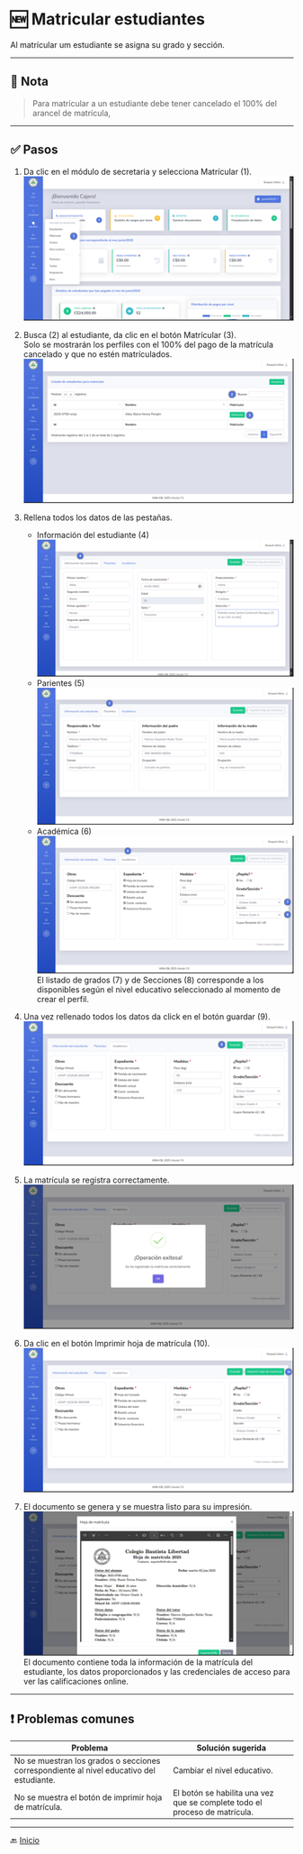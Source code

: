 # 🆕 Matricular estudiantes

Al matrícular um estudiante se asigna su grado y sección.

---

## 📝 Nota

> Para matrícular a un estudiante debe tener cancelado el 100% del arancel de matrícula,
>
---

## ✅ Pasos

1. Da clic en el módulo de secretaria y selecciona Matrícular (1).
   ![Información del estudiante](../../assets/Matricular/Matricular1.png)

   <div style="page-break-after: always;"></div>

2. Busca (2) al estudiante, da clic en el botón Matrícular (3). <br>
   Solo se mostrarán los perfiles con el 100% del pago de la matrícula cancelado y que no estén matrículados.
   ![Información del estudiante](../../assets/Matricular/Matricular2.png)
3. Rellena todos los datos de las pestañas.
    - Información del estudiante (4)
      ![Información del estudiante](../../assets/Matricular/Matricular3.png)
    - Parientes (5)
      ![Información del estudiante](../../assets/Matricular/Matricular4.png)
    - Académica (6)
      ![Información del estudiante](../../assets/Matricular/Matricular5.png)
      El listado de grados (7) y de Secciones (8) corresponde a los disponibles según
      el nivel educativo seleccionado al momento de crear el perfil.
4. Una vez rellenado todos los datos da click en el botón guardar (9).
   ![Información del estudiante](../../assets/Matricular/Matricular6.png)
5. La matrícula se registra correctamente.
   ![Información del estudiante](../../assets/Matricular/Matricular7.png)
6. Da clic en el botón Imprimir hoja de matrícula (10).
   ![Información del estudiante](../../assets/Matricular/Matricular8.png)
7. El documento se genera y se muestra listo para su impresión.
   ![Información del estudiante](../../assets/Matricular/Matricular9.png)
   El documento contiene toda la información de la matrícula del estudiante, los datos proporcionados
   y las credenciales de acceso para ver las calificaciones online.

---

<div style="page-break-after: always;"></div>

## ❗ Problemas comunes

| Problema                                                                                 | Solución sugerida                                                          |
|------------------------------------------------------------------------------------------|----------------------------------------------------------------------------|
| No se muestran los grados o secciones correspondiente al nivel educativo del estudiante. | Cambiar el nivel educativo.                                                |
| No se muestra el botón de imprimir hoja de matrícula.                                    | El botón se habilita una vez que se complete todo el proceso de matrícula. |

---

🔙 [Inicio](../../Index.md)


